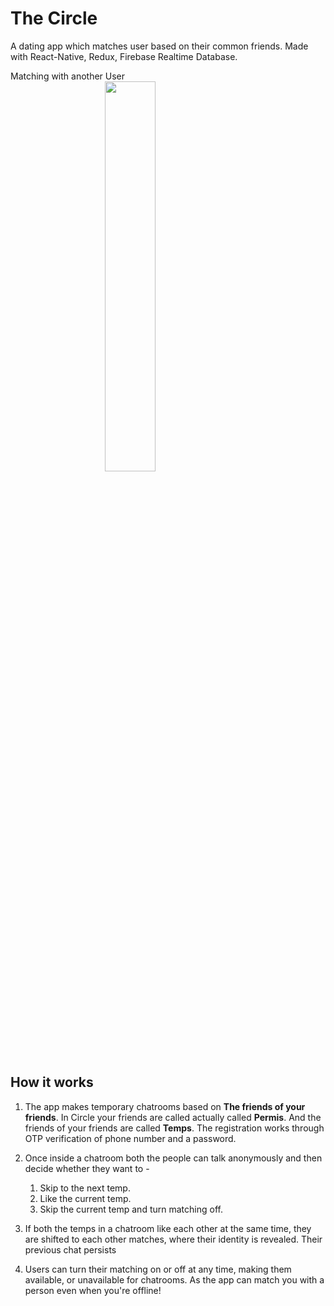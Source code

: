 # The Circle
A dating app which matches user based on their common friends.
Made with React-Native, Redux, Firebase Realtime Database.

Matching with another User 
<img src="https://github.com/shaurya2612/TheCircle/blob/main/CircleMatching.gif" width=40% height=40% style="display:block;margin:auto;"> 

## How it works
1. The app makes temporary chatrooms based on **The friends of your friends**. In Circle your friends are called actually called **Permis**. And the friends of your friends are called **Temps**. The registration works through OTP verification of phone number and a password.

2. Once inside a chatroom both the people can talk anonymously and then decide whether they want to -
    1. Skip to the next temp.
    2. Like the current temp.
    3. Skip the current temp and turn matching off.
    
3. If both the temps in a chatroom like each other at the same time, they are shifted to each other matches, where their identity is revealed. Their previous chat persists

4. Users can turn their matching on or off at any time, making them available, or unavailable for chatrooms. As the app can match you with a person even when you're offline!






